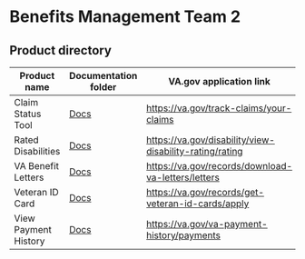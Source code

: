 # Benefits Management Team 2

## Product directory
| Product name         | Documentation folder                                    | VA.gov application link                                 |
| -------------------- | ------------------------------------------------------- | ------------------------------------------------------- |
| Claim Status Tool    | [Docs](../../../products/claim-appeal-status)           | https://va.gov/track-claims/your-claims                 |
| Rated Disabilities   | [Docs](../../../products/disability/rated-disabilities) | https://va.gov/disability/view-disability-rating/rating |
| VA Benefit Letters   | [Docs](../../../products/benefit-letters)               | https://va.gov/records/download-va-letters/letters      |
| Veteran ID Card      | [Docs](../../../products/veteran-id-cards)              | https://va.gov/records/get-veteran-id-cards/apply       |
| View Payment History | [Docs](../../../products/payment-history)               | https://va.gov/va-payment-history/payments              |

